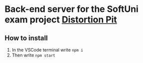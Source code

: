 # Back-end server for the SoftUni exam project [Distortion Pit](https://github.com/StefanZagarov/exam-workshop)

## How to install
1. In the VSCode terminal write `npm i`
2. Then write `npm start`
